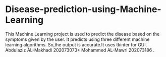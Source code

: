# Disease-prediction-using-Machine-Learning
This Machine Learning project is used to predict the disease based on the symptoms given by the user.
It predicts using three different machine learning algorithms.
So,the output is accurate.It uses tkinter for GUI.
Abdulaziz AL-Makhadi 202073073+ Mohammed AL-Mawri 202073186 .